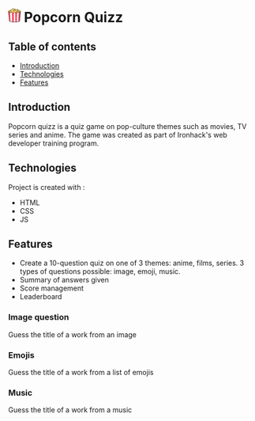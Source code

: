 # <img src="./assets/images/logo.png" alt="popcorn-logo" width="25"/> Popcorn Quizz

## Table of contents

- [Introduction](#introduction)
- [Technologies](#technologies)
- [Features](#features)

## Introduction

Popcorn quizz is a quiz game on pop-culture themes such as movies, TV series and anime.
The game was created as part of Ironhack's web developer training program.

## Technologies

Project is created with :

- HTML
- CSS
- JS

## Features

- Create a 10-question quiz on one of 3 themes: anime, films, series. 3 types of questions possible: image, emoji, music.
- Summary of answers given
- Score management
- Leaderboard

### Image question

Guess the title of a work from an image

### Emojis

Guess the title of a work from a list of emojis

### Music

Guess the title of a work from a music
